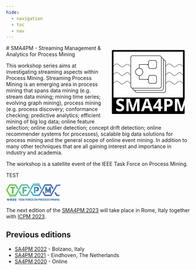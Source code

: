 ```yaml
---
hide:
  - navigation
  - toc
  - nav
---
```


<img src="media/logo.svg" style="float: right; margin: 1em; width: 200px" />
# SMA4PM - Streaming Management & Analytics for Process Mining

This workshop series aims at investigating streaming aspects within Process Mining.
Streaming Process Mining is an emerging area in process mining that spans data mining (e.g. stream data mining; mining time series; evolving graph mining), process mining (e.g. process discovery; conformance checking; predictive analytics; efficient mining of big log data; online feature selection; online outlier detection; concept drift detection; online recommender systems for processes), scalable big data solutions for process mining and the general scope of online event mining. In addition to many other techniques that are all gaining interest and importance in industry and academia.

The workshop is a satellite event of the IEEE Task Force on Process Mining.

TEST

<img src="media/tfpm.png" style="width: 150px" />

The next edition of the [SMA4PM 2023](/2023) will take place in Rome, Italy together with [ICPM 2023](https://icpmconference.org/2023/).

## Previous editions

* [SA4PM 2022](/2022) - Bolzano, Italy
* [SA4PM 2021](/2021) - Eindhoven, The Netherlands
* [SA4PM 2020](/2020) - Online
